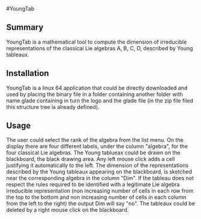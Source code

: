 #YoungTab


## Summary


YoungTab is a mathematical tool to compute the dimension of irreducible representations of the classical Lie algebras A, B, C, D, described by Young tableaux.

## Installation
YoungTab is a linux 64 application that could be directly downloaded and used by placing the binary file in a folder containing another folder with name glade containing in turn the logo and the glade file (in the zip file filed this structure tree is already defined). 


## Usage

The user could select the rank of the algebra from the list menu. On the display there are four different labels, under the column "algebra", for the four classical Lie algebras. The Young tablueax could be drawn on the blackboard, the black drawing area. Any left mouse click adds a cell justifying it automatically to the left. The dimension of the representations described by the Young tableaux appearing on the blackboard, is sketched near the corresponding algebra in the column "Dim". If the tableau does not respect the rules required to be identified with a legitimate Lie algebra irreducible representation (non increasing number of cells in each row from the top to the bottom and non increasing number of cells in each column from the left to the right) the output Dim will say "no". The tableaux could be deleted by a right mouse click on the blackboard.

